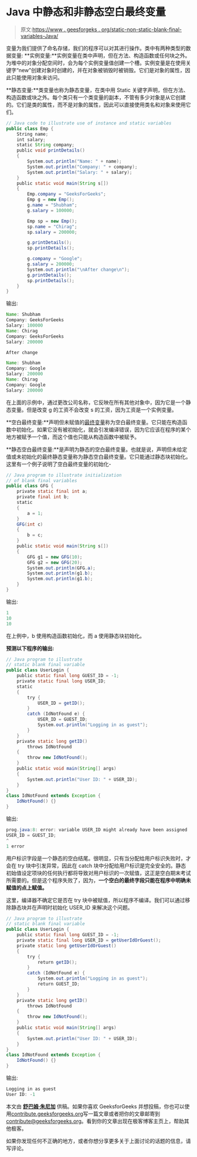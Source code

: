 # Java 中静态和非静态空白最终变量

> 原文:[https://www . geesforgeks . org/static-non-static-blank-final-variables-Java/](https://www.geeksforgeeks.org/static-non-static-blank-final-variables-java/)

变量为我们提供了命名存储，我们的程序可以对其进行操作。类中有两种类型的数据变量:
**实例变量:**实例变量在类中声明，但在方法、构造函数或任何块之外。为堆中的对象分配空间时，会为每个实例变量值创建一个槽。实例变量是在使用关键字“new”创建对象时创建的，并在对象被销毁时被销毁。它们是对象的属性，因此只能使用对象来访问。

**静态变量:**类变量也称为静态变量，在类中用 Static 关键字声明，但在方法、构造函数或块之外。每个类只有一个类变量的副本，不管有多少对象是从它创建的。它们是类的属性，而不是对象的属性，因此可以直接使用类名和对象来使用它们。

```java
// Java code to illustrate use of instance and static variables
public class Emp {
    String name;
    int salary;
    static String company;
    public void printDetails()
    {
        System.out.println("Name: " + name);
        System.out.println("Company: " + company);
        System.out.println("Salary: " + salary);
    }
    public static void main(String s[])
    {
        Emp.company = "GeeksForGeeks";
        Emp g = new Emp();
        g.name = "Shubham";
        g.salary = 100000;

        Emp sp = new Emp();
        sp.name = "Chirag";
        sp.salary = 200000;

        g.printDetails();
        sp.printDetails();

        g.company = "Google";
        g.salary = 200000;
        System.out.println("\nAfter change\n");
        g.printDetails();
        sp.printDetails();
    }
}
```

输出:

```java
Name: Shubham
Company: GeeksForGeeks
Salary: 100000
Name: Chirag
Company: GeeksForGeeks
Salary: 200000

After change

Name: Shubham
Company: Google
Salary: 200000
Name: Chirag
Company: Google
Salary: 200000

```

在上面的示例中，通过更改公司名称，它反映在所有其他对象中，因为它是一个静态变量。但是改变 g 的工资不会改变 s 的工资，因为工资是一个实例变量。

**空白最终变量:**声明但未赋值的[最终变量](https://www.geeksforgeeks.org/g-fact-48/)称为空白最终变量。它只能在构造函数中初始化。如果它没有被初始化，就会引发编译错误，因为它应该在程序的某个地方被赋予一个值，而这个值也只能从构造函数中被赋予。

**静态空白最终变量:**是声明为静态的空白最终变量。也就是说，声明但未给定值或未初始化的最终静态变量称为静态空白最终变量。它只能通过静态块初始化。
这里有一个例子说明了空白最终变量的初始化-

```java
// Java program to illustrate initialization 
// of blank final variables
public class GFG {
    private static final int a;
    private final int b;
    static
    {
        a = 1;
    }
    GFG(int c)
    {
        b = c;
    }
    public static void main(String s[])
    {
        GFG g1 = new GFG(10);
        GFG g2 = new GFG(20);
        System.out.println(GFG.a);
        System.out.println(g1.b);
        System.out.println(g1.b);
    }
}
```

输出:

```java
1
10
10

```

在上例中，b 使用构造函数初始化，而 a 使用静态块初始化。

**预测以下程序的输出:**

```java
// Java program to illustrate 
// static blank final variable
public class UserLogin {
    public static final long GUEST_ID = -1;
    private static final long USER_ID;
    static
    {
        try {
            USER_ID = getID();
        }
        catch (IdNotFound e) {
            USER_ID = GUEST_ID;
            System.out.println("Logging in as guest");
        }
    }
    private static long getID()
        throws IdNotFound
    {
        throw new IdNotFound();
    }
    public static void main(String[] args)
    {
        System.out.println("User ID: " + USER_ID);
    }
}
class IdNotFound extends Exception {
    IdNotFound() {}
}
```

输出:

```java
prog.java:8: error: variable USER_ID might already have been assigned
USER_ID = GUEST_ID;
^
1 error

```

用户标识字段是一个静态的空白结尾。很明显，只有当分配给用户标识失败时，才会在 try 块中引发异常，因此在 catch 块中分配给用户标识是完全安全的。静态初始值设定项块的任何执行都将导致对用户标识的一次赋值，这正是空白期末考试所需要的。但是这个程序失败了，因为，**一个空白的最终字段只能在程序中明确未赋值的点上赋值。**

这里，编译器不确定它是否在 try 块中被赋值，所以程序不编译。我们可以通过移除静态块并在声明时初始化 USER_ID 来解决这个问题。

```java
// Java program to illustrate 
// static blank final variable
public class UserLogin {
    public static final long GUEST_ID = -1;
    private static final long USER_ID = getUserIdOrGuest();
    private static long getUserIdOrGuest()
    {
        try {
            return getID();
        }
        catch (IdNotFound e) {
            System.out.println("Logging in as guest");
            return GUEST_ID;
        }
    }
    private static long getID()
        throws IdNotFound
    {
        throw new IdNotFound();
    }
    public static void main(String[] args)
    {
        System.out.println("User ID: " + USER_ID);
    }
}
class IdNotFound extends Exception {
    IdNotFound() {}
}
```

输出:

```java
Logging in as guest
User ID: -1

```

本文由 [**舒巴姆·朱尼加**](https://auth.geeksforgeeks.org/profile.php?user=shubhamjuneja11) 供稿。如果你喜欢 GeeksforGeeks 并想投稿，你也可以使用[contribute.geeksforgeeks.org](http://www.contribute.geeksforgeeks.org)写一篇文章或者把你的文章邮寄到 contribute@geeksforgeeks.org。看到你的文章出现在极客博客主页上，帮助其他极客。

如果你发现任何不正确的地方，或者你想分享更多关于上面讨论的话题的信息，请写评论。